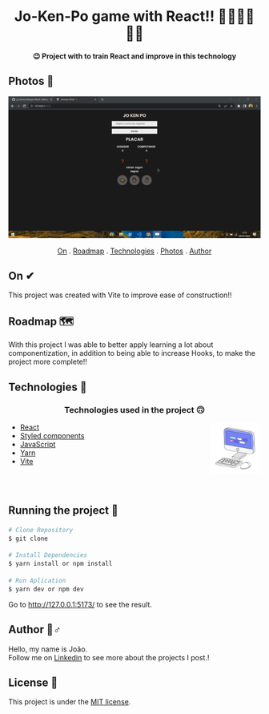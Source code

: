 <h1 align="center">
Jo-Ken-Po game with React!! 🖐🏾👊🏾✌🏾
</h1>

<h4 align="center">
  😉 Project with to train React and improve in this technology
</h4>

## Photos 🎴
<div align ='center'>

<img src="./public/readme-assets/jokepo.gif" alt='gif-porjeto'>

</div>

<p align="center">   
   <a href="#On">On</a> .
   <a href="#Roadmap">Roadmap</a> .
   <a href="#Technologies">Technologies</a> .
   <a href="#Photos">Photos</a> . 
   <a href="#Author">Author</a> 
   
 </p>



   
 ## On ✔
     
   <p> This project was created with Vite to improve ease of construction!!</p>
   
   
   
 ## Roadmap 🗺
   
   <p> 
With this project I was able to better apply learning a lot about componentization, 
in addition to being able to increase Hooks, to make the project more complete!!</p>
   
   
 ## Technologies 🚀
   
   <h3 align="center"> Technologies used in the project 🙃 </h3>
   
   <img src='./public/readme-assets/computer1.gif' alt='gif-de-computador' align='right' width='20%'/>

- [React](https://pt-br.reactjs.org/)  
- [Styled components](https://styled-components.com/)  
- [JavaScript](https://www.javascript.com/)
- [Yarn](https://yarnpkg.com/)  
- [Vite](https://vitejs.dev/)  


<br>
<br>

## Running the project 🎢

```bash
# Clone Repository
$ git clone 

# Install Dependencies
$ yarn install or npm install

# Run Aplication
$ yarn dev or npm dev 

```
Go to http://127.0.0.1:5173/ to see the result.

   

## Author 🏾‍♂️
   <p> Hello, my name is João. <br> Follow me on <a href="https://www.linkedin.com/in/joaosoaressilva/" target="_blank">Linkedin</a> to see more about the projects I post.!</p>

## License 📝

This project is under the [MIT license](./LICENSE).


   
